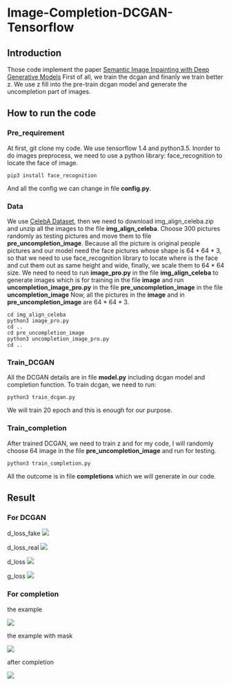 # Image-Completion-DCGAN-Tensorflow

## Introduction
Those code implement the paper [Semantic Image Inpainting with Deep Generative Models](https://arxiv.org/abs/1607.07539)
First of all, we train the dcgan and finanly we train better z. We use z fill into the pre-train dcgan model and generate 
the uncompletion part of images.

## How to run the code
### Pre_requirement
At first, git clone my code.
We use tensorflow 1.4 and python3.5.
Inorder to do images preprocess, we need to use a python library: face_recognition to locate the face of image.
```
pip3 install face_recognition
```
And all the config we can change in file **config.py**.

### Data
We use [CelebA Dataset](http://mmlab.ie.cuhk.edu.hk/projects/CelebA.html), then we need to download img_align_celeba.zip and
unzip all the images to the file **img_align_celeba**.
Choose 300 pictures randomly as testing pictures and move them to file **pre_uncompletion_image**.
Because all the picture is original people pictures and our model need the face pictures whose shape is 64 * 64 * 3,
so that we need to use face_recognition library to locate where is the face and cut them out as same height and wide,
finally, we scale them to 64 * 64 size.
We need to need to run **image_pro.py** in the file **img_align_celeba** to generate images which is for training in 
the file **image** and run **uncompletion_image_pro.py** in the file **pre_uncompletion_image** in the file **uncompletion_image**
Now, all the pictures in the **image** and in **pre_uncompletion_image** are 64 * 64 * 3.
```
cd img_align_celeba
python3 image_pro.py
cd ..
cd pre_uncompletion_image
python3 uncompletion_image_pro.py
cd ..
```

### Train_DCGAN
All the DCGAN details are in file **model.py** including dcgan model and completion function.
To train dcgan, we need to run:
```
python3 train_dcgan.py
```
We will train 20 epoch and this is enough for our purpose.

### Train_completion
After trained DCGAN, we need to train z and for my code, I will randomly choose 64 image in the file **pre_uncompletion_image** and 
run for testing.
```
python3 train_completion.py
```
All the outcome is in file **completions** which we will generate in our code.

## Result
### For DCGAN
d_loss_fake
![ ](readme_picture/d_loss_fake.png) 

d_loss_real
![ ](readme_picture/d_loss_real.png) 

d_loss
![ ](readme_picture/d_loss.png) 

g_loss
![ ](readme_picture/g_loss.png) 

### For completion
the example  

![ ](readme_picture/before.png)

the example with mask  

![ ](readme_picture/masked.png)

after completion  

![ ](readme_picture/result.png)